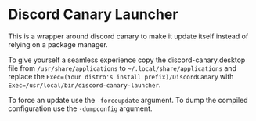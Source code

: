 # Discord Canary Launcher
This is a wrapper around discord canary to make it update itself instead of relying on a package manager.

To give yourself a seamless experience copy the discord-canary.desktop file from `/usr/share/applications` to `~/.local/share/applications` and replace the `Exec=(Your distro's install prefix)/DiscordCanary` with `Exec=/usr/local/bin/discord-canary-launcher`.

To force an update use the `-forceupdate` argument.
To dump the compiled configuration use the `-dumpconfig` argument.
